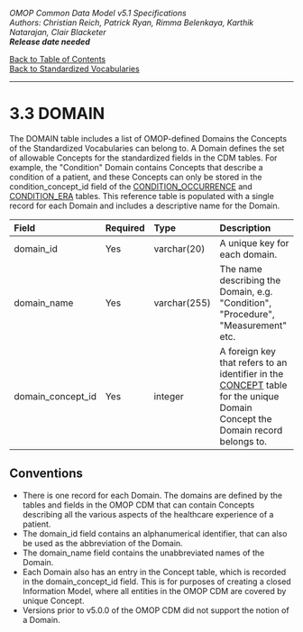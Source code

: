 *OMOP Common Data Model v5.1 Specifications*
<br>*Authors: Christian Reich, Patrick Ryan, Rimma Belenkaya, Karthik Natarajan, Clair Blacketer*
<br>***Release date needed***

[Back to Table of Contents](https://github.com/OHDSI/CommonDataModel/blob/master/Documentation/TableofContents.md)
<br>[Back to Standardized Vocabularies](StandardizedVocabularies.md)

---

# 3.3 DOMAIN

The DOMAIN table includes a list of OMOP-defined Domains the Concepts of the Standardized Vocabularies can belong to. A Domain defines the set of allowable Concepts for the standardized fields in the CDM tables. For example, the "Condition" Domain contains Concepts that describe a condition of a patient, and these Concepts can only be stored in the condition_concept_id field of the [CONDITION_OCCURRENCE](https://github.com/OHDSI/CommonDataModel/blob/master/Documentation/StandardizedClinicalDataTables/CONDITION_OCCURRENCE.md) and [CONDITION_ERA](https://github.com/OHDSI/CommonDataModel/blob/master/Documentation/StandardizedDerivedElements/CONDITION_ERA.md) tables. This reference table is populated with a single record for each Domain and includes a descriptive name for the Domain.

Field|Required|Type|Description
:----|:----|:----|:-----
|domain_id|Yes|varchar(20)|A unique key for each domain.|
|domain_name|Yes|varchar(255)|The name describing the Domain, e.g. "Condition", "Procedure", "Measurement" etc.|
|domain_concept_id|Yes|integer|A foreign key that refers to an identifier in the [CONCEPT](CONCEPT.md) table for the unique Domain Concept the Domain record belongs to.|

## Conventions

  * There is one record for each Domain. The domains are defined by the tables and fields in the OMOP CDM that can contain Concepts describing all the various aspects of the healthcare experience of a patient. 
  * The domain_id field contains an alphanumerical identifier, that can also be used as the abbreviation of the Domain.
  * The domain_name field contains the unabbreviated names of the Domain.
  * Each Domain also has an entry in the Concept table, which is recorded in the domain_concept_id field. This is for purposes of creating a closed Information Model, where all entities in the OMOP CDM are covered by unique Concept.
  * Versions prior to v5.0.0 of the OMOP CDM did not support the notion of a Domain.
